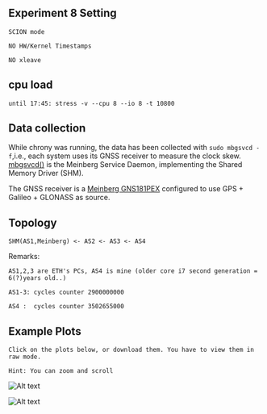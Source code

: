 ## Experiment 8 Setting
```SCION mode```

```NO HW/Kernel Timestamps```

```NO xleave```


## cpu load
```until 17:45: stress -v --cpu 8 --io 8 -t 10800```




## Data collection
While chrony was running, the data has been collected with
```sudo mbgsvcd -f```,i.e., each system uses its GNSS receiver to measure the clock skew. [mbgsvcd()](https://kb.meinbergglobal.com/kb/driver_software/command_line_tools_mbgtools#mbgsvcd) is the Meinberg Service Daemon, implementing the Shared Memory Driver (SHM).

The GNSS receiver is a [Meinberg GNS181PEX](https://www.meinbergglobal.com/english/products/pci-express-gps-glonass-galileo-beidou-clock.htm) configured to use GPS + Galileo + GLONASS as source.

## Topology

```SHM(AS1,Meinberg) <- AS2 <- AS3 <- AS4```

Remarks:

```AS1,2,3 are ETH's PCs, AS4 is mine (older core i7 second generation = 6(?)years old..)```

```AS1-3: cycles counter 2900000000```

```AS4 :  cycles counter 3502655000```


## Example Plots
```Click on the plots below, or download them. You have to view them in raw mode.```

```Hint: You can zoom and scroll```



![Alt text](Experiment8.svg?raw=true "Complete Experiment")

![Alt text](Experiment8Details.svg?raw=true "Details 1")